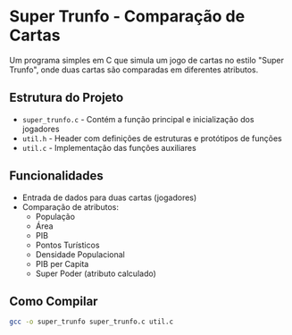 # Super Trunfo - Comparação de Cartas

Um programa simples em C que simula um jogo de cartas no estilo "Super Trunfo", onde duas cartas são comparadas em diferentes atributos.

## Estrutura do Projeto

- `super_trunfo.c` - Contém a função principal e inicialização dos jogadores
- `util.h` - Header com definições de estruturas e protótipos de funções
- `util.c` - Implementação das funções auxiliares

## Funcionalidades

- Entrada de dados para duas cartas (jogadores)
- Comparação de atributos:
  - População
  - Área
  - PIB
  - Pontos Turísticos
  - Densidade Populacional
  - PIB per Capita
  - Super Poder (atributo calculado)

## Como Compilar

``` bash
gcc -o super_trunfo super_trunfo.c util.c
```